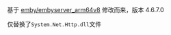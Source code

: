基于 [emby/embyserver_arm64v8](https://hub.docker.com/r/emby/embyserver_arm64v8) 修改而来，版本 4.6.7.0

仅替换了`System.Net.Http.dll`文件
